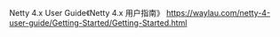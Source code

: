 Netty 4.x User Guide《Netty 4.x 用户指南》
https://waylau.com/netty-4-user-guide/Getting-Started/Getting-Started.html